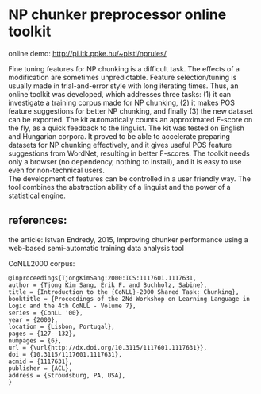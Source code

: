 # NP chunker preprocessor online toolkit


online demo: http://pi.itk.ppke.hu/~pisti/nprules/

Fine tuning features for NP chunking is a difficult task. The effects of a modification are sometimes unpredictable. Feature selection/tuning is usually made in trial-and-error style with long iterating times.
Thus, an online toolkit was developed, which addresses three tasks: (1) it can investigate a training corpus made for NP chunking, (2) it makes POS feature suggestions for better NP chunking, and finally (3) the new dataset can be exported. The kit automatically counts an approximated F-score on the fly, as a quick feedback to the linguist.
The kit was tested on English and Hungarian corpora. It proved to be able to accelerate preparing datasets for NP chunking effectively, and it gives useful POS feature suggestions from WordNet, resulting in better F-scores.
The toolkit needs only a browser (no dependency, nothing to install), and it is easy to use even for non-technical users.  
The development of features can be controlled in a user friendly way. The tool combines the abstraction ability of a linguist and the power of a statistical engine.

## references:

the article:
Istvan Endredy, 2015, Improving chunker performance using a web-based semi-automatic training data analysis tool

CoNLL2000 corpus: 
```
@inproceedings{TjongKimSang:2000:ICS:1117601.1117631,
author = {Tjong Kim Sang, Erik F. and Buchholz, Sabine},
title = {Introduction to the {CoNLL}-2000 Shared Task: Chunking},
booktitle = {Proceedings of the 2Nd Workshop on Learning Language in Logic and the 4th CoNLL - Volume 7},
series = {ConLL '00},
year = {2000},
location = {Lisbon, Portugal},
pages = {127--132},
numpages = {6},
url = {\url{http://dx.doi.org/10.3115/1117601.1117631}},
doi = {10.3115/1117601.1117631},
acmid = {1117631},
publisher = {ACL},
address = {Stroudsburg, PA, USA},
}
```